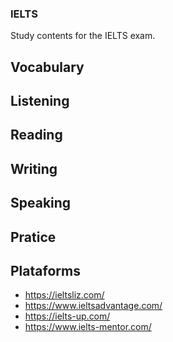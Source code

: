 ### IELTS

Study contents for the IELTS exam.

## Vocabulary

## Listening

## Reading

## Writing

## Speaking

## Pratice

## Plataforms

- https://ieltsliz.com/
- https://www.ieltsadvantage.com/
- https://ielts-up.com/
- https://www.ielts-mentor.com/
